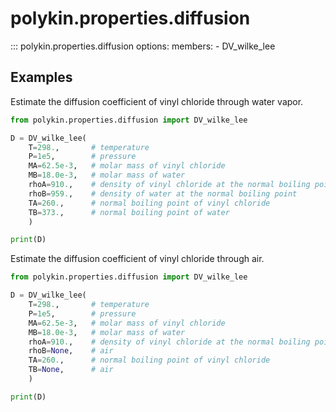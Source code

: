 # polykin.properties.diffusion

::: polykin.properties.diffusion
    options:
        members:
            - DV_wilke_lee

## Examples

Estimate the diffusion coefficient of vinyl chloride through water vapor.

```python exec="on" source="console"
from polykin.properties.diffusion import DV_wilke_lee

D = DV_wilke_lee(
    T=298.,       # temperature
    P=1e5,        # pressure
    MA=62.5e-3,   # molar mass of vinyl chloride
    MB=18.0e-3,   # molar mass of water
    rhoA=910.,    # density of vinyl chloride at the normal boiling point
    rhoB=959.,    # density of water at the normal boiling point
    TA=260.,      # normal boiling point of vinyl chloride
    TB=373.,      # normal boiling point of water
    )

print(D)
```

Estimate the diffusion coefficient of vinyl chloride through air.

```python exec="on" source="console"
from polykin.properties.diffusion import DV_wilke_lee

D = DV_wilke_lee(
    T=298.,       # temperature
    P=1e5,        # pressure
    MA=62.5e-3,   # molar mass of vinyl chloride
    MB=18.0e-3,   # molar mass of water
    rhoA=910.,    # density of vinyl chloride at the normal boiling point
    rhoB=None,    # air
    TA=260.,      # normal boiling point of vinyl chloride
    TB=None,      # air
    )

print(D)
```
